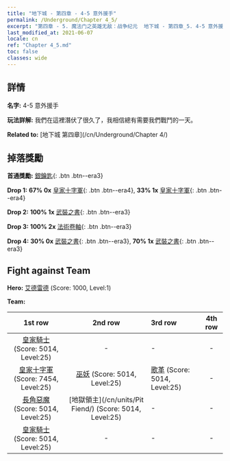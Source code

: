 ```yaml
---
title: "地下城 - 第四章 - 4-5 意外援手"
permalink: /Underground/Chapter 4_5/
excerpt: "第四章 - 5. 魔法门之英雄无敌：战争纪元  地下城 - 第四章_5. 4-5 意外援手"
last_modified_at: 2021-06-07
locale: cn
ref: "Chapter 4_5.md"
toc: false
classes: wide
---
```


## 詳情

 **名字:** 4-5 意外援手

 **玩法詳解:**       我們在這裡潛伏了很久了，我相信總有需要我們戰鬥的一天。

 **Related to:** [地下城 第四章](/cn/Underground/Chapter 4/)

## 掉落獎勵

 **首通獎勵:** [銀鑰匙](/cn/Items/con_693/){: .btn .btn--era3}

 **Drop 1:** **67% 0x** [皇家十字軍](/cn/Items/unt_193/){: .btn .btn--era4}, **33% 1x** [皇家十字軍](/cn/Items/unt_193/){: .btn .btn--era4}

 **Drop 2:** **100% 1x** [武裝之書](/cn/Items/mat_25/){: .btn .btn--era3}

 **Drop 3:** **100% 2x** [法術卷軸](/cn/Items/con_694/){: .btn .btn--era3}

 **Drop 4:** **30% 0x** [武裝之書](/cn/Items/mat_18/){: .btn .btn--era3}, **70% 1x** [武裝之書](/cn/Items/mat_18/){: .btn .btn--era3}


## Fight against Team
 **Hero:** [艾德雷德](/cn/heroes/Adelaide/) (Score: 1000, Level:1)

 **Team:**


  | 1st row | 2nd row | 3rd row | 4th row |
  |:----:|:----:|:----|:----:|
  | [皇家騎士](/cn/units/Cavalier/) (Score: 5014, Level:25)  | - | - | - |
  | [皇家十字軍](/cn/units/Swordsman/) (Score: 7454, Level:25)  | [巫妖](/cn/units/Lich/) (Score: 5014, Level:25)  | [歌革](/cn/units/Gog/) (Score: 5014, Level:25)  | - |
  | [長角惡魔](/cn/units/Demon/) (Score: 5014, Level:25)  | [地獄領主](/cn/units/Pit Fiend/) (Score: 5014, Level:25)  | - | - |
  | [皇家騎士](/cn/units/Cavalier/) (Score: 5014, Level:25)  | - | - | - |


